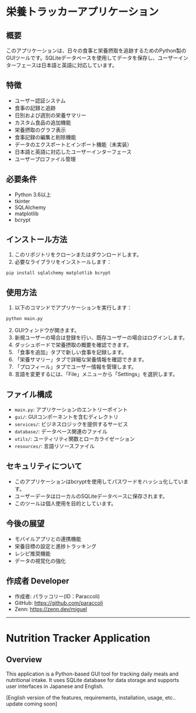 # 栄養トラッカーアプリケーション

## 概要
このアプリケーションは、日々の食事と栄養摂取を追跡するためのPython製のGUIツールです。SQLiteデータベースを使用してデータを保存し、ユーザーインターフェースは日本語と英語に対応しています。

## 特徴
- ユーザー認証システム
- 食事の記録と追跡
- 日別および週別の栄養サマリー
- カスタム食品の追加機能
- 栄養摂取のグラフ表示
- 食事記録の編集と削除機能
- データのエクスポートとインポート機能（未実装）
- 日本語と英語に対応したユーザーインターフェース
- ユーザープロファイル管理

## 必要条件
- Python 3.6以上
- tkinter
- SQLAlchemy
- matplotlib
- bcrypt

## インストール方法
1. このリポジトリをクローンまたはダウンロードします。
2. 必要なライブラリをインストールします：
```
pip install sqlalchemy matplotlib bcrypt
```

## 使用方法
1. 以下のコマンドでアプリケーションを実行します：
```
python main.py
```
2. GUIウィンドウが開きます。
3. 新規ユーザーの場合は登録を行い、既存ユーザーの場合はログインします。
4. ダッシュボードで栄養摂取の概要を確認できます。
5. 「食事を追加」タブで新しい食事を記録します。
6. 「栄養サマリー」タブで詳細な栄養情報を確認できます。
7. 「プロフィール」タブでユーザー情報を管理します。
8. 言語を変更するには、「File」メニューから「Settings」を選択します。

## ファイル構成
- `main.py`: アプリケーションのエントリーポイント
- `gui/`: GUIコンポーネントを含むディレクトリ
- `services/`: ビジネスロジックを提供するサービス
- `database/`: データベース関連のファイル
- `utils/`: ユーティリティ関数とローカライゼーション
- `resources/`: 言語リソースファイル

## セキュリティについて
- このアプリケーションはbcryptを使用してパスワードをハッシュ化しています。
- ユーザーデータはローカルのSQLiteデータベースに保存されます。
- このツールは個人使用を目的としています。

## 今後の展望
- モバイルアプリとの連携機能
- 栄養目標の設定と進捗トラッキング
- レシピ推奨機能
- データの視覚化の強化

## 作成者 Developer
- 作成者: パラッコリー(ID：Paraccoli)
- GitHub: https://github.com/paraccoli
- Zenn: https://zenn.dev/miguel

---

# Nutrition Tracker Application

## Overview
This application is a Python-based GUI tool for tracking daily meals and nutritional intake. It uses SQLite database for data storage and supports user interfaces in Japanese and English.

[English version of the features, requirements, installation, usage, etc.. update coming soon]
